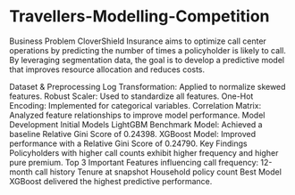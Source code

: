 # Travellers-Modelling-Competition

Business Problem
CloverShield Insurance aims to optimize call center operations by predicting the number of times a policyholder is likely to call. By leveraging segmentation data, the goal is to develop a predictive model that improves resource allocation and reduces costs.

Dataset & Preprocessing
Log Transformation: Applied to normalize skewed features.
Robust Scaler: Used to standardize all features.
One-Hot Encoding: Implemented for categorical variables.
Correlation Matrix: Analyzed feature relationships to improve model performance.
Model Development
Initial Models
LightGBM Benchmark Model: Achieved a baseline Relative Gini Score of 0.24398.
XGBoost Model: Improved performance with a Relative Gini Score of 0.24790.
Key Findings
Policyholders with higher call counts exhibit higher frequency and higher pure premium.
Top 3 Important Features influencing call frequency:
12-month call history
Tenure at snapshot
Household policy count
Best Model
XGBoost delivered the highest predictive performance.
